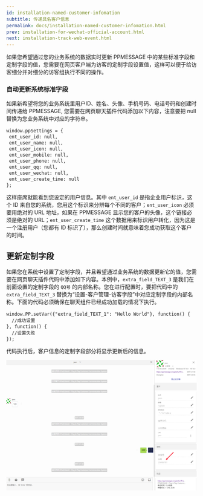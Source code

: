 ```yaml
---
id: installation-named-customer-infomation
subtitle: 传递具名客户信息
permalink: docs/installation-named-customer-infomation.html
prev: installation-for-wechat-official-account.html
next: installation-track-web-event.html
---
```


如果您希望通过您的业务系统的数据实时更新 PPMESSAGE 中的某些标准字段和定制字段的值，您需要在网页客户端为访客的定制字段设置值，这样可以便于给访客细分并对细分的访客组执行不同的操作。

### 自动更新系统标准字段

如果新希望将您的业务系统里用户ID、姓名、头像、手机号码、电话号码和创建时间传递给 PPMESSAGE, 您需要在网页聊天插件代码添加以下内容，注意要把 null 替换为您业务系统中对应的字符串。

```
window.ppSettings = {
 ent_user_id: null,
 ent_user_name: null,
 ent_user_icon: null,
 ent_user_mobile: null,
 ent_user_phone: null,
 ent_user_qq: null,
 ent_user_wechat: null,
 ent_user_create_time: null
};

```

这样座席就能看到您设定的用户信息。其中 `ent_user_id` 是指企业用户标识，这个 ID 来自您的系统，您用这个标识来分辨每个不同的客户；`ent_user_icon` 必须要用绝对的 URL 地址，如果在 PPMESSAGE 显示您的客户的头像，这个链接必须是绝对的 URL；`ent_user_create_time` 这个数据用来标识用户转化，因为这是一个注册用户（您都有 ID 标识了），那么创建时间就意味着您成功获取这个客户的时间。

## 更新定制字段

如果您在系统中设置了定制字段，并且希望通过业务系统的数据更新它的值，您需要在网页聊天插件代码中添加如下内容。本例中，`extra_field_TEXT_3` 是我们在前面设置的定制字段的 `QQ号` 的内部名称。您在进行配置时，要把代码中的 `extra_field_TEXT_3` 替换为“设置-客户管理-访客字段”中对应定制字段的内部名称。下面的代码必须确保在聊天组件已经成功加载的情况下执行。

```
window.PP.setVar({"extra_field_TEXT_1": "Hello World"}, function() {
  //成功设置      
}, function() {
  //设置失败
});

```

代码执行后，客户信息的定制字段部分将显示更新后的信息。

![](./installation-named-customer-information-1.png)

